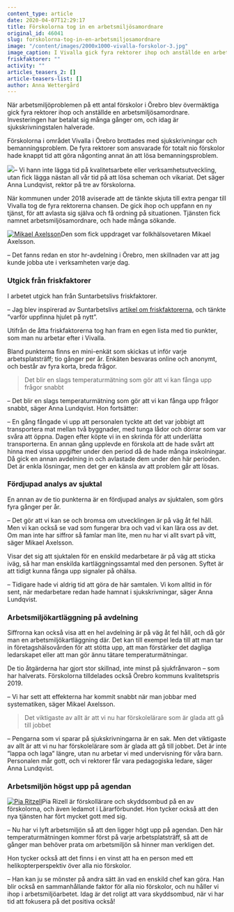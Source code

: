 ```yaml
---
content_type: article
date: 2020-04-07T12:29:17
title: Förskolorna tog in en arbetsmiljösamordnare
original_id: 46041
slug: forskolorna-tog-in-en-arbetsmiljosamordnare
image: "/content/images/2000x1000-vivalla-forskolor-3.jpg"
image_caption: I Vivalla gick fyra rektorer ihop och anställde en arbetsmiljösamordnare. Och resultaten har varit tydliga, säger skyddsombudet Pia Rizell, rektorn Anna Lundqvist och arbetsmiljösamordnaren Mikael Axelsson.
friskfaktorer: ""
activity: ""
articles_teasers_2: []
article-teasers-list: []
author: Anna Wettergård
---
```


När arbetsmiljöproblemen på ett antal förskolor i Örebro blev övermäktiga gick fyra rektorer ihop och anställde en arbetsmiljösamordnare. Investeringen har betalat sig många gånger om, och idag är sjukskrivningstalen halverade.

Förskolorna i området Vivalla i Örebro brottades med sjukskrivningar och bemanningsproblem. De fyra rektorer som ansvarade för totalt nio förskolor hade knappt tid att göra någonting annat än att lösa bemanningsproblem.

[![](https://www.suntarbetsliv.se/wp-content/uploads/2020/04/200x220-anna-lundqvist-2.jpg)](https://www.suntarbetsliv.se/wp-content/uploads/2020/04/200x220-anna-lundqvist-2.jpg)– Vi hann inte lägga tid på kvalitetsarbete eller verksamhetsutveckling, utan fick lägga nästan all vår tid på att lösa scheman och vikariat. Det säger Anna Lundqvist, rektor på tre av förskolorna.

När kommunen under 2018 aviserade att de tänkte skjuta till extra pengar till Vivalla tog de fyra rektorerna chansen. De gick ihop och uppfann en ny tjänst, för att avlasta sig själva och få ordning på situationen. Tjänsten fick namnet arbetsmiljösamordnare, och hade många sökande.

[![Mikael Axelsson](https://www.suntarbetsliv.se/wp-content/uploads/2020/04/200x220-mikael-axelsson-2-2.jpg)](https://www.suntarbetsliv.se/wp-content/uploads/2020/04/200x220-mikael-axelsson-2-2.jpg)Den som fick uppdraget var folkhälsovetaren Mikael Axelsson.

– Det fanns redan en stor hr-avdelning i Örebro, men skillnaden var att jag kunde jobba ute i verksamheten varje dag.

### Utgick från friskfaktorer

I arbetet utgick han från Suntarbetslivs friskfaktorer.

– Jag blev inspirerad av Suntarbetslivs [artikel om friskfaktorerna](https://www.suntarbetsliv.se/forskning/ledarskap-och-organisation/sa-far-ni-en-friskare-arbetsplats-8-sakra-satt/), och tänkte ”varför uppfinna hjulet på nytt”.

Utifrån de åtta friskfaktorerna tog han fram en egen lista med tio punkter, som man nu arbetar efter i Vivalla.

Bland punkterna finns en mini-enkät som skickas ut inför varje arbetsplatsträff; tio gånger per år. Enkäten besvaras online och anonymt, och består av fyra korta, breda frågor.

> Det blir en slags temperaturmätning som gör att vi kan fånga upp frågor snabbt

– Det blir en slags temperaturmätning som gör att vi kan fånga upp frågor snabbt, säger Anna Lundqvist. Hon fortsätter:

– En gång fångade vi upp att personalen tyckte att det var jobbigt att transportera mat mellan två byggnader, med tunga lådor och dörrar som var svåra att öppna. Dagen efter köpte vi in en skrinda för att underlätta transporterna. En annan gång upplevde en förskola att de hade svårt att hinna med vissa uppgifter under den period då de hade många inskolningar. Då gick en annan avdelning in och avlastade dem under den här perioden. Det är enkla lösningar, men det ger en känsla av att problem går att lösas.

### Fördjupad analys av sjuktal

En annan av de tio punkterna är en fördjupad analys av sjuktalen, som görs fyra gånger per år.

– Det gör att vi kan se och bromsa om utvecklingen är på väg åt fel håll. Men vi kan också se vad som fungerar bra och vad vi kan lära oss av det. Om man inte har siffror så famlar man lite, men nu har vi allt svart på vitt, säger Mikael Axelsson.

Visar det sig att sjuktalen för en enskild medarbetare är på väg att sticka iväg, så har man enskilda kartläggningssamtal med den personen. Syftet är att tidigt kunna fånga upp signaler på ohälsa.

– Tidigare hade vi aldrig tid att göra de här samtalen. Vi kom alltid in för sent, när medarbetare redan hade hamnat i sjukskrivningar, säger Anna Lundqvist.

### Arbetsmiljökartläggning på avdelning

Siffrorna kan också visa att en hel avdelning är på väg åt fel håll, och då gör man en arbetsmiljökartläggning där. Det kan till exempel leda till att man tar in företagshälsovården för att stötta upp, att man förstärker det dagliga ledarskapet eller att man gör ännu tätare temperaturmätningar.

De tio åtgärderna har gjort stor skillnad, inte minst på sjukfrånvaron ­– som har halverats. Förskolorna tilldelades också Örebro kommuns kvalitetspris 2019.

– Vi har sett att effekterna har kommit snabbt när man jobbar med systematiken, säger Mikael Axelsson.

> Det viktigaste av allt är att vi nu har förskolelärare som är glada att gå till jobbet

– Pengarna som vi sparar på sjukskrivningarna är en sak. Men det viktigaste av allt är att vi nu har förskolelärare som är glada att gå till jobbet. Det är inte ”lappa och laga” längre, utan nu arbetar vi med undervisning för våra barn. Personalen mår gott, och vi rektorer får vara pedagogiska ledare, säger Anna Lundqvist.

### Arbetsmiljön högst upp på agendan

[![Pia Ritzell](https://www.suntarbetsliv.se/wp-content/uploads/2020/04/200x220-pia-ritzell.jpg)](https://www.suntarbetsliv.se/wp-content/uploads/2020/04/200x220-pia-ritzell.jpg)Pia Rizell är förskollärare och skyddsombud på en av förskolorna, och även ledamot i Lärarförbundet. Hon tycker också att den nya tjänsten har fört mycket gott med sig.

– Nu har vi lyft arbetsmiljön så att den ligger högt upp på agendan. Den här temperaturmätningen kommer först på varje arbetsplatsträff, så att de gånger man behöver prata om arbetsmiljön så hinner man verkligen det.

Hon tycker också att det finns i en vinst att ha en person med ett helikopterperspektiv över alla nio förskolor.

– Han kan ju se mönster på andra sätt än vad en enskild chef kan göra. Han blir också en sammanhållande faktor för alla nio förskolor, och nu håller vi ihop i arbetsmiljöarbetet. Idag är det roligt att vara skyddsombud, när vi har tid att fokusera på det positiva också!
